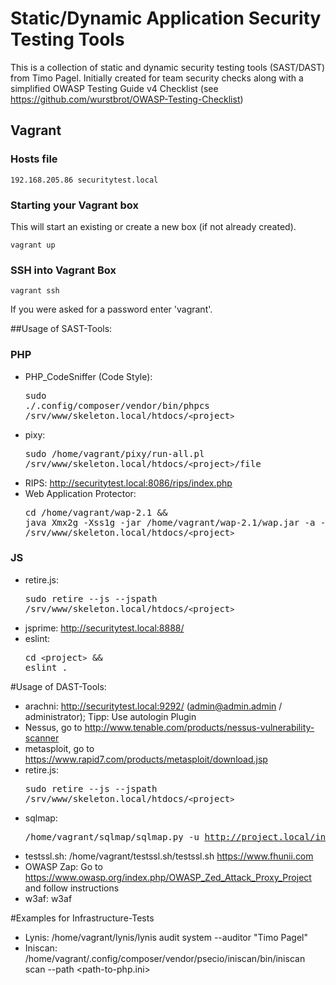 # Static/Dynamic Application Security Testing Tools
This is a collection of static and dynamic security testing tools (SAST/DAST) from Timo Pagel. Initially created for team security checks along with a simplified OWASP Testing Guide v4 Checklist (see https://github.com/wurstbrot/OWASP-Testing-Checklist) 

## Vagrant

### Hosts file
```
192.168.205.86 securitytest.local
```

### Starting your Vagrant box

This will start an existing or create a new box (if not already created).

```
vagrant up
```

### SSH into Vagrant Box
```
vagrant ssh
```

If you were asked for a password enter 'vagrant'.


##Usage of SAST-Tools:
### PHP
* PHP_CodeSniffer (Code Style): <pre>sudo ./.config/composer/vendor/bin/phpcs /srv/www/skeleton.local/htdocs/`<`project`>`</pre>
* pixy: <pre>sudo /home/vagrant/pixy/run-all.pl /srv/www/skeleton.local/htdocs/`<`project`>`/file</pre>
* RIPS: http://securitytest.local:8086/rips/index.php
* Web Application Protector: <pre>cd /home/vagrant/wap-2.1 && java Xmx2g -Xss1g -jar /home/vagrant/wap-2.1/wap.jar -a -all -p /srv/www/skeleton.local/htdocs/`<`project`>`</pre>

### JS
* retire.js: <pre>sudo retire --js --jspath /srv/www/skeleton.local/htdocs/`<`project`>`</pre>
* jsprime: http://securitytest.local:8888/
* eslint: <pre>cd `<`project`>` && eslint .</pre>

#Usage of DAST-Tools:
* arachni: http://securitytest.local:9292/ (admin@admin.admin / administrator); Tipp: Use autologin Plugin
* Nessus, go to http://www.tenable.com/products/nessus-vulnerability-scanner
* metasploit, go to https://www.rapid7.com/products/metasploit/download.jsp
* retire.js: <pre>sudo retire --js --jspath /srv/www/skeleton.local/htdocs/`<`project`>`</pre>
* sqlmap: <pre>/home/vagrant/sqlmap/sqlmap.py -u http://project.local/index.php?x=1 </pre>
* testssl.sh: /home/vagrant/testssl.sh/testssl.sh https://www.fhunii.com</pre>
* OWASP Zap: Go to https://www.owasp.org/index.php/OWASP_Zed_Attack_Proxy_Project and follow instructions
* w3af: w3af

#Examples for Infrastructure-Tests
* Lynis: /home/vagrant/lynis/lynis  audit system --auditor "Timo Pagel"
* Iniscan: /home/vagrant/.config/composer/vendor/psecio/iniscan/bin/iniscan scan --path <path-to-php.ini>
